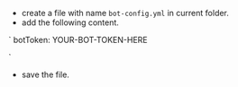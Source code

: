 - create a file with name `bot-config.yml` in current folder.
- add the following content.

`
botToken: YOUR-BOT-TOKEN-HERE

`
- save the file.
